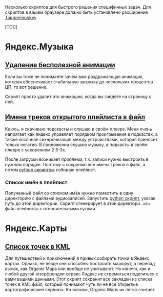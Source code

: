 Несколько скриптов для быстрого решения специфичных задач.
Для скриптов в вашем браузере должно быть установлено расширение [Tampermonkey](https://www.tampermonkey.net/).

[TOC]

# Яндекс.Музыка

## [Удаление бесполезной анимации](/raw/main/Yandex.map-bookmarks-to-KML.user.js)

Если вы тоже не понимаете зачем вам раздражающая анимация, которая обеспечивает стабильную загрузку до нескольких процентов ЦП, то вот решение.

Скрипт просто удалит это анимацию, когда вы зайдёте на страницу с ней.

## [Имена треков открытого плейлиста в файл](/raw/main/YandexMusic-collectTrackNames.user.js)

Каюсь, я скачиваю подскасты и слушаю в своём плеере. Меня очень напрягает как яндекс управляет порядком проигрывания в подкастах, а также косячная сихнронизация между устройствами, которая приносит только негатив. В приложении слушаю музыку, а подкасты в своём плеере с ускорением 2.5-3х.

После загрузки возникает проблема, т.к. записи нужно выстроить в нужном порядке. Поэтому я сохраняю все имена треков в файл, а потом [python скриптом](/raw/main/create_playlist.py) собираю плейлист.

### Список имён в плейлист

Полученный файл со списком имён нужно поместить в одну директорию с файлами аудиозаписей. Запустить [python скрипт](create_playlist.py), указав путь до этой директории. Скрипт сгенерирует в этой директори `.m3u` файл плейлиста с относительными путями.

# Яндекс.Карты

## [Список точек в KML](/raw/main/Yandex.map-bookmarks-to-KML.user.js)

Для путешествий и приключений я привык собирать точки в Яндекс картах. Однако, не везде они способны построить маршрут, а перепад высок, как Organic Maps они вообще не учитывают.  Но конечн, как и любой другой юзерфрендли сервис Яндекс не стремиться поделиться с вами вашими данными.
Этот скрипт сохранит все закладки из списка точек в KML файл, который понимают чуть ли не все открытые картографические сервисы. Во всяком, Organic Maps их легко считает.